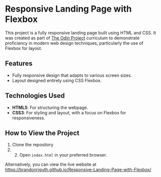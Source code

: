 # Responsive Landing Page with Flexbox

This project is a fully responsive landing page built using HTML and CSS. It was created as part of [The Odin Project](https://www.theodinproject.com/) curriculum to demonstrate proficiency in modern web design techniques, particularly the use of Flexbox for layout.

## Features
- Fully responsive design that adapts to various screen sizes.
- Layout designed entirely using CSS Flexbox.

## Technologies Used
- **HTML5**: For structuring the webpage.
- **CSS3**: For styling and layout, with a focus on Flexbox for responsiveness.

## How to View the Project
1. Clone the repository
2. 2. Open `index.html` in your preferred browser.

Alternatively, you can view the live website at https://brandonrjguth.github.io/Responsive-Landing-Page-with-Flexbox/
